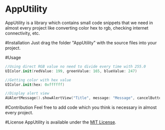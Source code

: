 # AppUtility
AppUtility is a library which contains small code snippets that we need in almost every project like converting color hex to rgb, checking internet connectivity, etc.

#Installation
Just drag the folder "AppUtility" with the source files into your project.

#Usage
```Swift
//Using direct RGB value no need to divide every time with 255.0
UIColor.init(redValue: 199, greenValue: 165, blueValue: 247)

//Getting color with hex value
UIColor.init(hex: 0xffffff)

//Display alert view
AUAlertMessage().showAlertView("Title", message: "Message", cancelButtonTitle: "Cancel")
```

#Contribution
Feel free to add code which you think is necessary in almost every project. 

#License
AppUtility is available under the [MIT License](https://raw.githubusercontent.com/sunilsharma08/AppUtility/master/License).
